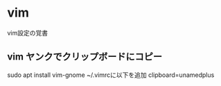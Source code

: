# vim
vim設定の覚書
## vim ヤンクでクリップボードにコピー
  sudo apt install vim-gnome
~/.vimrcに以下を追加
  clipboard=unamedplus
